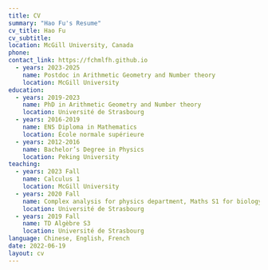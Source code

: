 ```yaml
---
title: CV
summary: "Hao Fu's Resume"
cv_title: Hao Fu
cv_subtitle: 
location: McGill University, Canada
phone: 
contact_link: https://fchmlfh.github.io
  - years: 2023-2025
    name: Postdoc in Arithmetic Geometry and Number theory
    location: McGill University
education:
  - years: 2019-2023
    name: PhD in Arithmetic Geometry and Number theory
    location: Université de Strasbourg
  - years: 2016-2019
    name: ENS Diploma in Mathematics
    location: École normale supérieure
  - years: 2012-2016
    name: Bachelor’s Degree in Physics
    location: Peking University
teaching:
  - years: 2023 Fall
    name: Calculus 1
    location: McGill University
  - years: 2020 Fall
    name: Complex analysis for physics department, Maths S1 for biology department
    location: Université de Strasbourg
  - years: 2019 Fall
    name: TD Algèbre S3
    location: Université de Strasbourg
language: Chinese, English, French
date: 2022-06-19
layout: cv
---
```


